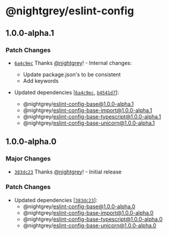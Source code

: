 # @nightgrey/eslint-config

## 1.0.0-alpha.1

### Patch Changes

- [`6a4c9ec`](https://github.com/nightgrey/eslint-config/commit/6a4c9ec10ea84a6cb54132789fbb25fe17500631) Thanks [@nightgrey](https://github.com/nightgrey)! - Internal changes:

  - Update package.json's to be consistent
  - Add keywords

- Updated dependencies [[`6a4c9ec`](https://github.com/nightgrey/eslint-config/commit/6a4c9ec10ea84a6cb54132789fbb25fe17500631), [`b4541d7`](https://github.com/nightgrey/eslint-config/commit/b4541d7ee5d4deaf0fb0cc47fe7f31df1ee536d1)]:
  - @nightgrey/eslint-config-base@1.0.0-alpha.1
  - @nightgrey/eslint-config-base-import@1.0.0-alpha.1
  - @nightgrey/eslint-config-base-typescript@1.0.0-alpha.1
  - @nightgrey/eslint-config-base-unicorn@1.0.0-alpha.1

## 1.0.0-alpha.0

### Major Changes

- [`383dc23`](https://github.com/nightgrey/eslint-config/commit/383dc23be293e2ce7bc7311b2de07f7249f8795b) Thanks [@nightgrey](https://github.com/nightgrey)! - Initial release

### Patch Changes

- Updated dependencies [[`383dc23`](https://github.com/nightgrey/eslint-config/commit/383dc23be293e2ce7bc7311b2de07f7249f8795b)]:
  - @nightgrey/eslint-config-base@1.0.0-alpha.0
  - @nightgrey/eslint-config-base-import@1.0.0-alpha.0
  - @nightgrey/eslint-config-base-typescript@1.0.0-alpha.0
  - @nightgrey/eslint-config-base-unicorn@1.0.0-alpha.0
